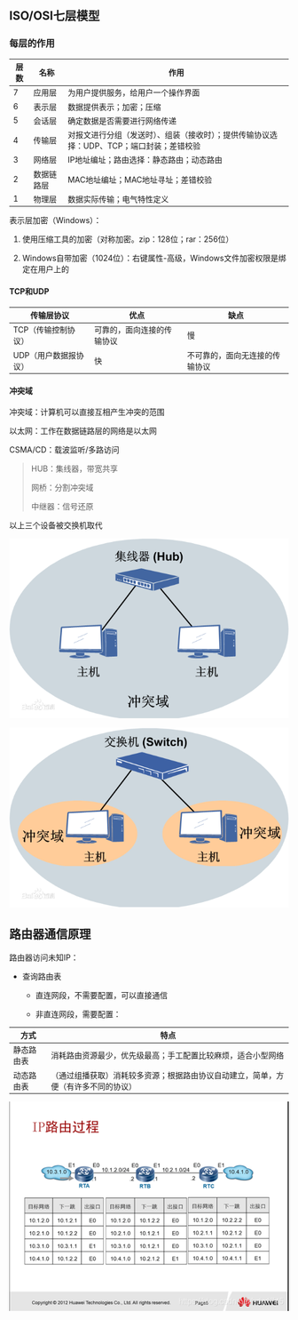 ## ISO/OSI七层模型

### 每层的作用

| 层数 | 名称       | 作用                                                         |
| ---- | ---------- | ------------------------------------------------------------ |
| 7    | 应用层     | 为用户提供服务，给用户一个操作界面                           |
| 6    | 表示层     | 数据提供表示；加密；压缩                                     |
| 5    | 会话层     | 确定数据是否需要进行网络传递                                 |
| 4    | 传输层     | 对报文进行分组（发送时）、组装（接收时）；提供传输协议选择：UDP、TCP；端口封装；差错校验 |
| 3    | 网络层     | IP地址编址；路由选择：静态路由；动态路由                     |
| 2    | 数据链路层 | MAC地址编址；MAC地址寻址；差错校验                           |
| 1    | 物理层     | 数据实际传输；电气特性定义                                   |

表示层加密（Windows）：

1.  使用压缩工具的加密（对称加密。zip：128位；rar：256位）

2.  Windows自带加密（1024位）：右键属性-高级，Windows文件加密权限是绑定在用户上的

#### TCP和UDP

| 传输层协议            | 优点                       | 缺点                           |
| --------------------- | -------------------------- | ------------------------------ |
| TCP（传输控制协议）   | 可靠的，面向连接的传输协议 | 慢                             |
| UDP（用户数据报协议） | 快                         | 不可靠的，面向无连接的传输协议 |

#### 冲突域

冲突域：计算机可以直接互相产生冲突的范围

以太网：工作在数据链路层的网络是以太网	

CSMA/CD：载波监听/多路访问

>   HUB：集线器，带宽共享
>
>   网桥：分割冲突域
>
>   中继器：信号还原

以上三个设备被交换机取代

![HUB](HUB冲突域.png)

![交换机冲突域](交换机冲突域.png)

## 路由器通信原理

路由器访问未知IP：

*   查询路由表

    *   直连网段，不需要配置，可以直接通信

    *   非直连网段，需要配置：

| 方式       | 特点                                                         |
| ---------- | ------------------------------------------------------------ |
| 静态路由表 | 消耗路由资源最少，优先级最高；手工配置比较麻烦，适合小型网络 |
| 动态路由表 | （通过组播获取）消耗较多资源；根据路由协议自动建立，简单，方便（有许多不同的协议） |

![Router](路由器.png)